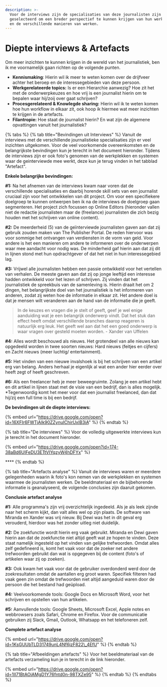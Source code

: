 ```yaml
---
description: >-
  Voor de interviews zijn de specialisaties van deze journalisten zijn
  geselecteerd om een breder perspectief te kunnen krijgen van hun werkzaamheden
  en de verschillende manieren van werken.
---
```


# Diepte interviews & Artefacts

Om meer inzichten te kunnen krijgen in de wereld van het journalistiek, ben ik me voornamelijk gaan richten op de volgende punten.  
- **Kennismaking**: Hierin wil ik meer te weten komen over de drijfveer achter het beroep en de interessegebieden van deze persoon.  
- **Werkgerelateerde topics:** Is er een Hierarchie aanwezig? Hoe zit het met de onderwerpkeuzes en hoe vrij is een journalist hierin om te bepalen waar hij/zoij over gaat schrijven?  
- **Procesgerelateerd & Knowlegde sharing:** Hierin wil ik te weten komen hoe hun workflow in elkaar zit, ook hoop ik hiermee wat meer inzichten te krijgen in de artefacts.  
- **Filantropie:** Hoe staat de journalist hierin? En wat zijn de algemene opvattingen vanuit het journalistiek?

{% tabs %}
{% tab title="Bevindingen uit Interviews" %}
Vanuit de interviews met de verschillende journalistieke specialisaties zijn er veel inzichten uitgekomen. Voor de veel voorkomende overeenkomsten en de belangrijkste  bevindingen kun je terecht in het document hieronder. Tijdens de interviews zijn er ook foto's genomen van de werkplekken en systemen waar de geinterviewde mee werkt, deze kun je terug vinden in het tabblad "Artefact".

**Enkele belangrijke bevindingen:**

**\#1:** Na het afnemen van de interviews kwam naar voren dat de verschillende specialisaties en daarbij horende skill sets van een journalist cruciaal zijn voor het ontwikkelen van dit project. Om voor een specifiekere doelgroep te kunnen ontwerpen ben ik na de interviews de doelgroep gaan segmenteren. Het project zich focussen op Online Editors \(hieronder vallen niet de redactie journalisten maar de \(freelance\) journalisten die zich bezig houden met het schrijven van online content\).

**\#2:** De meerderheid \(5\) van de geïnterviewde journalisten gaven aan dat zij gebruik zouden maken van The Publisher Portal. De reden hiervoor was voor sommige het ontvangen van verdiensten in de vorm van geld. Voor andere is het een manieren om andere te informeren over de onderwerpen waar mee aandacht voor nodig was. De minderheid gaf hierin aan dat zij dit in lijnen stond met hun opdrachtgever of dat het niet in hun interessegebied lag.

**\#3:** Vrijwel alle journalisten hebben een passie ontwikkeld voor het vertellen van verhalen. De meeste gaven aan dat zij op jonge leeftijd een interesse hadden ontwikkeld voor het lezen of schrijven. Zij vinden dat het journalistiek de spreekbuis van de samenleving is. Hierin draait het om 2 dingen, het belangrijkste doel van het journalistiek is het informeren van anderen, zodat zij weten hoe de informatie in elkaar zit. Het andere doel is dat je mensen wilt veranderen aan de hand van de informatie die je geeft. 

> In de keuzes en vragen die je stelt of geeft, geef je wel enige aanduiding wat je een belangrijk onderwerp vindt. Dat het stuk dan effect heeft omdat verschillende branches daarop reageren is natuurlijk erg leuk. Het geeft wel aan dat het een goed onderwerp is waar vragen over gesteld moeten worden. - Xander van Uffelen

**\#4:** Alles wordt beschouwd als nieuws. Het grotendeel van alle nieuws kan opgedeeld worden in twee soorten nieuws: Hard nieuws \(feitjes en cijfers\) en Zacht nieuws \(meer luchtig/ entertainment\). 

**\#5:** Het vinden van een nieuwe invalshoek is bij het schrijven van een artikel erg van belang. Anders herhaal je eigenlijk al wat een ander hier eerder over heeft zegt of heeft geschreven.

**\#6:** Als een freelancer heb je meer beweegruimte. Zolang je een artikel hebt en dit artikel in lijnen staat met de visie van een bedrijf, dan is alles mogelijk. \*Tegenwoordig komt het meer voor dat een journalist freelanced, dan dat hij/zij een full time is bij een bedrijf.

**De bevindingen uit de diepte interviews:**

{% embed url="https://drive.google.com/open?id=16XFIr6FWTjAIk90ZZynuIChirUxIB3iA" %}
{% endtab %}

{% tab title="De interviews" %}
Voor de volledig uitgewerkte interviews kun je terecht in het document hieronder.

{% embed url="https://drive.google.com/open?id=174-38aBd6UIFeDU3ETtVIYqzyW4hDFYx" %}

\*\*\*\*
{% endtab %}

{% tab title="Artefacts analyse" %}
Vanuit de interviews waren er meerdere gelegenheden waarin ik foto's kon nemen van de werkplekken en systemen waarmee de journalisten werken. De beeldmateriaal en de bijbehorende informatie is geanalyseerd, de volgende conclusies zijn daaruit gekomen.

**Conclusie artefact analyse**

**\#1:** Alle programma's zijn vrij overzichtelijk ingedeeld. Als je als leek zijnde naar het scherm kijkt, dan valt alles wel op zijn plaats. De software van Miranda en Xander was vrij nieuw. Bij Dewi was het in dit geval erg verouderd, hierdoor was het zonder uitleg niet duidelijk.

**\#2:** De zoekfunctie wordt hierin erg vaak gebruikt. Miranda en Dewi gaven hierin aan dat de zoekfunctie niet altijd geeft wat ze hopen te vinden. Deze staat namelijk ingesteld op het vinden van gelijke trefwoorden. Omdat alles zelf gedefineerd is, komt het vaak voor dat de zoeker net andere trefwoorden gebruikt dan wat is opgegeven bij de content \(foto's of artikelen waar zij op zoeken\). 

**\#3:** Ook kwam het vaak voor dat de gebruiker overdonderd werd door de zoekresultaten omdat de aantallen erg groot waren. Specifiek filteren had vaak geen zin omdat de trefwoorden niet altijd aangeduid waren door de persoon die het bestand had geüpload.

**\#4:** Veelvoorkomende tools: Google Docs en Microsoft Word, voor het schrijven en opstellen van hun artikelen. 

**\#5:** Aanvullende tools: Google Sheets, Microsoft Excel, Apple notes en webbrowsers zoals Safari, Chrome en Firefox. Voor de communicatie gebruiken zij Slack, Gmail, Outlook, Whatsapp en het telefoneren zelf.

**Complete artefact analyse**

{% embed url="https://drive.google.com/open?id=1KsGUUbTLD31749unL4Nf6jzF822\_4EfU" %}
{% endtab %}

{% tab title="Afbeeldingen artefacts" %}
Voor het beeldmateriaal van de artefacts verzameling kun je in terecht in de link hieronder.

{% embed url="https://drive.google.com/open?id=1II71BtAOiAMgD1Y76fntd0n-98TXZe95" %}
{% endtab %}
{% endtabs %}



